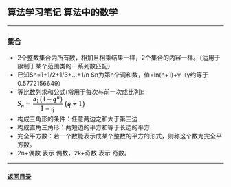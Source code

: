 ## 算法学习笔记 算法中的数学
---
### 集合

+ 2个整数集合内所有数，相加且相乘结果一样，2个集合的内容一样。（适用于限制于某个范围类的一系列数匹配）
+ 已知Sn=1+1/2+1/3+...+1/n Sn为第n个调和数，值=ln(n+1)+γ（γ约等于0.5772156649）
+ 等比数列求和公式(常用于每次与前一次成比列):  
![t1](./img/t1.jpg)
+ 构成三角形的条件：任意两边之和大于第三边
+ 构成直角三角形：两短边的平方和等于长边的平方
+ 完全平方数：若一个数能表示成某个整数的平方的形式，则称这个数为完全平方数。
+ 2n+偶数 表示 偶数，2k+奇数 表示 奇数。
---

#### [返回目录](./)
